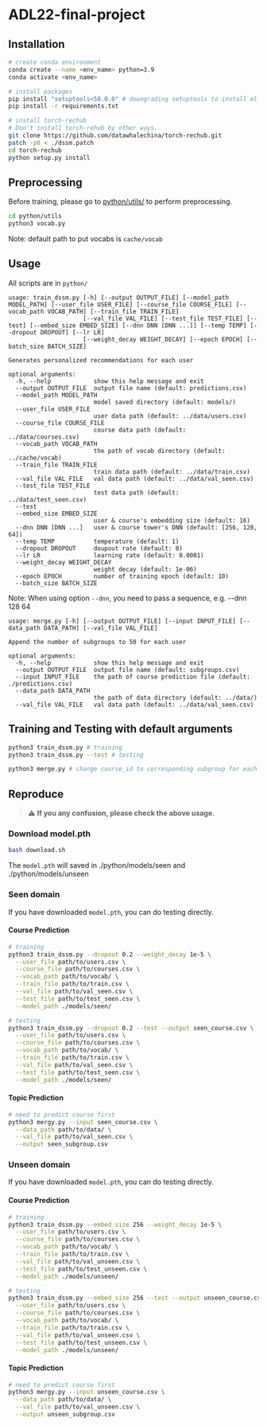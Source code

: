 # ADL22-final-project

## Installation
```bash
# create conda environment
conda create --name <env_name> python=3.9
conda activate <env_name>

# install packages
pip install "setuptools<58.0.0" # downgrading setuptools to install ml_metrics
pip install -r requirements.txt

# install torch-rechub
# Don't install torch-rehub by other ways.
git clone https://github.com/datawhalechina/torch-rechub.git
patch -p0 < ./dssm.patch
cd torch-rechub
python setup.py install
```

## Preprocessing
Before training, please go to [python/utils/](https://github.com/hsuck/ADL22-final-project/tree/ricky/python/utils) to perform preprocessing.
```bash
cd python/utils
python3 vocab.py
```
Note: default path to put vocabs is `cache/vocab`
## Usage
All scripts are in `python/`
```text
usage: train_dssm.py [-h] [--output OUTPUT_FILE] [--model_path MODEL_PATH] [--user_file USER_FILE] [--course_file COURSE_FILE] [--vocab_path VOCAB_PATH] [--train_file TRAIN_FILE]
                     [--val_file VAL_FILE] [--test_file TEST_FILE] [--test] [--embed_size EMBED_SIZE] [--dnn DNN [DNN ...]] [--temp TEMP] [--dropout DROPOUT] [--lr LR]
                     [--weight_decay WEIGHT_DECAY] [--epoch EPOCH] [--batch_size BATCH_SIZE]

Generates personalized recommendations for each user

optional arguments:
  -h, --help            show this help message and exit
  --output OUTPUT_FILE  output file name (default: predictions.csv)
  --model_path MODEL_PATH
                        model saved directory (default: models/)
  --user_file USER_FILE
                        user data path (default: ../data/users.csv)
  --course_file COURSE_FILE
                        course data path (default: ../data/courses.csv)
  --vocab_path VOCAB_PATH
                        the path of vocab directory (default: ../cache/vocab)
  --train_file TRAIN_FILE
                        train data path (default: ../data/train.csv)
  --val_file VAL_FILE   val data path (default: ../data/val_seen.csv)
  --test_file TEST_FILE
                        test data path (default: ../data/test_seen.csv)
  --test
  --embed_size EMBED_SIZE
                        user & course's embedding size (default: 16)
  --dnn DNN [DNN ...]   user & course tower's DNN (default: [256, 128, 64])
  --temp TEMP           temperature (default: 1)
  --dropout DROPOUT     doupout rate (default: 0)
  --lr LR               learning rate (default: 0.0001)
  --weight_decay WEIGHT_DECAY
                        weight decay (default: 1e-06)
  --epoch EPOCH         number of training epoch (default: 10)
  --batch_size BATCH_SIZE
```
Note: When using option `--dnn`, you need to pass a sequence, e.g. --dnn 128 64
```text
usage: merge.py [-h] [--output OUTPUT_FILE] [--input INPUT_FILE] [--data_path DATA_PATH] [--val_file VAL_FILE]

Append the number of subgroups to 50 for each user

optional arguments:
  -h, --help            show this help message and exit
  --output OUTPUT_FILE  output file name (default: subgroups.csv)
  --input INPUT_FILE    the path of course prediction file (default: ./predictions.csv)
  --data_path DATA_PATH
                        the path of data directory (default: ../data/)
  --val_file VAL_FILE   val data path (default: ../data/val_seen.csv)
```

## Training and Testing with default arguments
```bash
python3 train_dssm.py # training
python3 train_dssm.py --test # testing

python3 merge.py # change course_id to corresponding subgroup for each user
```

## Reproduce
> :warning: **If you any confusion, please check the above usage.**

### Download model.pth
```bash
bash download.sh
```
The `model.pth` will saved in ./python/models/seen and ./python/models/unseen
### Seen domain 
If you have downloaded `model.pth`, you can do testing directly.
#### Course Prediction
```bash
# training
python3 train_dssm.py --dropout 0.2 --weight_decay 1e-5 \
  --user_file path/to/users.csv \
  --course_file path/to/courses.csv \
  --vocab_path path/to/vocab/ \
  --train_file path/to/train.csv \
  --val_file path/to/val_seen.csv \
  --test_file path/to/test_seen.csv \
  --model_path ./models/seen/

# testing
python3 train_dssm.py --dropout 0.2 --test --output seen_course.csv \
  --user_file path/to/users.csv \
  --course_file path/to/courses.csv \
  --vocab_path path/to/vocab/ \
  --train_file path/to/train.csv \
  --val_file path/to/val_seen.csv \
  --test_file path/to/test_seen.csv \
  --model_path ./models/seen/
```
#### Topic Prediction
```bash
# need to predict course first
python3 mergy.py --input seen_course.csv \
  --data_path path/to/data/ \
  --val_file path/to/val_seen.csv \
  --output seen_subgroup.csv
```

### Unseen domain 
If you have downloaded `model.pth`, you can do testing directly.
#### Course Prediction
```bash
# training
python3 train_dssm.py --embed_size 256 --weight_decay 1e-5 \
  --user_file path/to/users.csv \
  --course_file path/to/courses.csv \
  --vocab_path path/to/vocab/ \
  --train_file path/to/train.csv \
  --val_file path/to/val_unseen.csv \
  --test_file path/to/test_unseen.csv \
  --model_path ./models/unseen/

# testing
python3 train_dssm.py --embed_size 256 --test --output unseen_course.csv \
  --user_file path/to/users.csv \
  --course_file path/to/courses.csv \
  --vocab_path path/to/vocab/ \
  --train_file path/to/train.csv \
  --val_file path/to/val_unseen.csv \
  --test_file path/to/test_unseen.csv \
  --model_path ./models/unseen/
```
#### Topic Prediction
```bash
# need to predict course first
python3 mergy.py --input unseen_course.csv \
  --data_path path/to/data/ \
  --val_file path/to/val_unseen.csv \
  --output unseen_subgroup.csv
```
